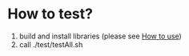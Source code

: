 # How to test?

 1. build and install libraries (please see [How to use](https://github.com/developer-kikikaikai/design_pattern_for_c/blob/master/README.md))
 2. call ./test/testAll.sh

